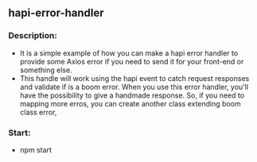 ## hapi-error-handler

### Description:

- It is a simple example of how you can make a hapi error handler to provide some Axios error if you need to send it for your front-end or something else.
- This handle will work using the hapi event to catch request responses and validate if is a boom error. When you use this error handler, you'll have the possibility to give a handmade response. So, if you need to mapping more erros, you can create another class extending boom class error,

### Start:

- npm start
